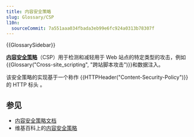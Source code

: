 ```yaml
---
title: 内容安全策略
slug: Glossary/CSP
l10n:
  sourceCommit: 7a551aaa034fbada3eb99e6fc924a0313b78307f
---
```


{{GlossarySidebar}}

[**内容安全策略**](/zh-CN/docs/Web/HTTP/CSP)（CSP）用于检测和减轻用于 Web 站点的特定类型的攻击，例如{{Glossary("Cross-site_scripting", "跨站脚本攻击")}}和数据注入。

该安全策略的实现基于一个称作 {{HTTPHeader("Content-Security-Policy")}} 的 HTTP 标头 。

## 参见

- [内容安全策略文档](/zh-CN/docs/Web/HTTP/CSP)
- 维基百科上的[内容安全策略](https://zh.wikipedia.org/wiki/内容安全策略)

